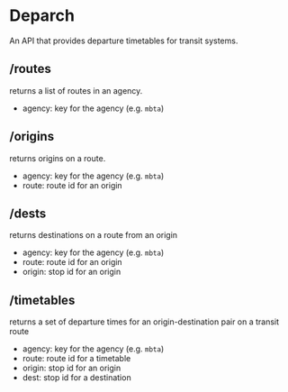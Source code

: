 # Deparch

An API that provides departure timetables for transit systems.

<!-- ## Agencies ??? -->

## /routes

returns a list of routes in an agency.

- agency: key for the agency (e.g. `mbta`)

## /origins

returns origins on a route.

- agency: key for the agency (e.g. `mbta`)
- route: route id for an origin

## /dests

returns destinations on a route from an origin

- agency: key for the agency (e.g. `mbta`)
- route: route id for an origin
- origin: stop id for an origin

## /timetables

returns a set of departure times for an origin-destination pair on a transit route

- agency: key for the agency (e.g. `mbta`)
- route: route id for a timetable
- origin: stop id for an origin
- dest: stop id for a destination

